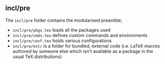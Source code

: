 ## incl/pre

The `incl/pre` folder contains the modularised preamble;

  * `incl/pre/pkgs.tex` loads all the packages used
  * `incl/pre/cmds.tex` defines custom commands and environments
  * `incl/pre/conf.tex` holds various configurations
  * `incl/pre/ext/` is a folder for bundled, external code (i.e. LaTeX macros authored by someone else which isn't available as a package in the usual TeX distributions)
